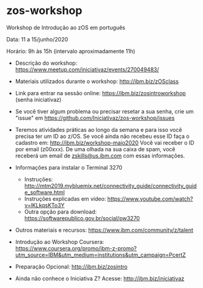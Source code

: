 # zos-workshop

Workshop de Introdução ao zOS em português

Data: 11 a 15/junho/2020

Horário: 9h às 15h (intervalo aproximadamente 11h)

* Descrição do workshop: https://www.meetup.com/iniciativaz/events/270049483/

* Materiais utilizados durante o workshop: http://ibm.biz/zOSclass

* Link para entrar na sessão online: https://ibm.biz/zosintroworkshop (senha iniciativaz) 

* Se você tiver algum problema ou precisar resetar a sua senha, crie um "issue" em https://github.com/Iniciativaz/zos-workshop/issues    

* Teremos atividades práticas ao longo da semana e para isso você precisa ter um ID ao z/OS. 
Se você ainda não recebeu esse ID faça o cadastro em: http://ibm.biz/workshop-maio2020
Você vai receber o ID por email (z00xxx). 
De uma olhada na sua caixa de spam, você receberá um email de zskills@us.ibm.com com essas informações.

* Informações para instalar o Terminal 3270 
   * Instruções: http://mtm2019.mybluemix.net/connectivity_guide/connectivity_guide_software.html 
   * Instruções explicadas em vídeo: https://www.youtube.com/watch?v=lKLkqsKTo3Y
   * Outra opção para download: https://softwarepublico.gov.br/social/pw3270
   
* Outros materiais e recursos: https://www.ibm.com/community/z/talent
* Introdução ao Workshop Coursera: https://www.coursera.org/promo/ibm-z-promo?utm_source=IBM&utm_medium=institutions&utm_campaign=PcertZ 
* Preparação Opcional: http://ibm.biz/zosintro 

* Ainda não conhece o Iniciativa Z? Acesse: http://ibm.biz/iniciativaz


